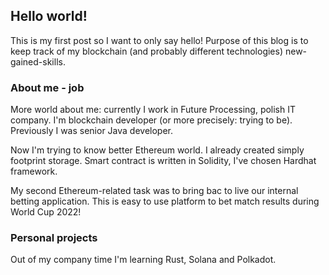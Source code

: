 ## Hello world!
This is my first post so I want to only say hello! Purpose of this blog is to keep track of my blockchain (and probably different technologies) new-gained-skills.

### About me - job
More world about me: currently I work in Future Processing, polish IT company. I'm blockchain developer (or more precisely: trying to be). Previously I was senior Java developer.

Now I'm trying to know better Ethereum world. I already created simply footprint storage. Smart contract is written in Solidity, I've chosen Hardhat framework.

My second Ethereum-related task was to bring bac to live our internal betting application. This is easy to use platform to bet match results during World Cup 2022!

### Personal projects
Out of my company time I'm learning Rust, Solana and Polkadot.
